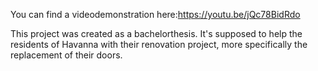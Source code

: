 You can find a videodemonstration here:https://youtu.be/jQc78BidRdo

This project was created as a bachelorthesis. 
It's supposed to help the residents of Havanna with their renovation project, more specifically the replacement of their doors.
